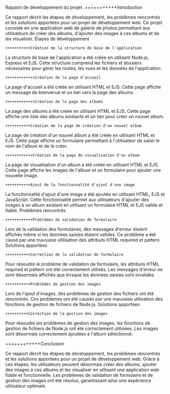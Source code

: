  Rapport de développement du projet
.+++++++++++Introduction

Ce rapport décrit les étapes de développement, les problèmes rencontrés et les solutions apportées pour un projet de développement web. 
Ce projet consiste en une application web de galerie de photos permettant aux utilisateurs de créer des albums, 
d'ajouter des images à ces albums et de les visualiser.
Étapes de développement

    +++++++++++Création de la structure de base de l'application

La structure de base de l'application a été créée en utilisant Node.js, Express et EJS. 
Cette structure comprend les fichiers et dossiers nécessaires pour gérer les routes, 
les vues et les données de l'application.

    +++++++++++++Création de la page d'accueil

La page d'accueil a été créée en utilisant HTML et EJS. 
Cette page affiche un message de bienvenue et un lien vers la page des albums.

    +++++++++++++Création de la page des albums

La page des albums a été créée en utilisant HTML et EJS. 
Cette page affiche une liste des albums existants et un lien pour créer un nouvel album.

    +++++++++++Création de la page de création d'un nouvel album

La page de création d'un nouvel album a été créée en utilisant HTML et EJS. 
Cette page affiche un formulaire permettant à l'utilisateur de saisir le nom de l'album et de le créer.

    ++++++++++++Création de la page de visualisation d'un album

La page de visualisation d'un album a été créée en utilisant HTML et EJS. 
Cette page affiche les images de l'album et un formulaire pour ajouter une nouvelle image.

    +++++++++++Ajout de la fonctionnalité d'ajout d'une image

La fonctionnalité d'ajout d'une image a été ajoutée en utilisant HTML, EJS et JavaScript. 
Cette fonctionnalité permet aux utilisateurs d'ajouter des images à un album existant 
en utilisant un formulaire HTML et EJS valide et fiable.
Problèmes rencontrés

    ++++++++++++Problèmes de validation de formulaire

Lors de la validation des formulaires, des messages d'erreur étaient affichés même si les données saisies étaient valides. 
Ce problème a été causé par une mauvaise utilisation des attributs HTML required et pattern.
Solutions apportées

    +++++++++++Correction de la validation de formulaire

Pour résoudre le problème de validation de formulaire, les attributs HTML required et pattern ont été correctement utilisés. 
Les messages d'erreur ne sont désormais affichés que lorsque les données saisies sont invalides.

    +++++++++++Problèmes de gestion des images

Lors de l'ajout d'images, des problèmes de gestion des fichiers ont été rencontrés. 
Ces problèmes ont été causés par une mauvaise utilisation des fonctions de gestion de fichiers de Node.js.
Solutions apportées

    ++++++++++Correction de la gestion des images

Pour résoudre les problèmes de gestion des images, les fonctions de gestion de fichiers de Node.js ont été correctement utilisées. 
Les images sont désormais correctement ajoutées à l'album sélectionné.

++++++++++++Conclusion

Ce rapport décrit les étapes de développement, les problèmes rencontrés et les solutions apportées pour un projet de développement web. 
Grâce à ces étapes, les utilisateurs peuvent désormais créer des albums, ajouter des images à ces albums et les visualiser en utilisant une application web fiable et fonctionnelle. 
Les problèmes de validation de formulaire et de gestion des images ont été résolus, garantissant ainsi une expérience utilisateur optimale.